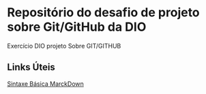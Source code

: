 # Repositório do desafio de projeto sobre Git/GitHub da DIO
Exercício DIO projeto Sobre GIT/GITHUB

## Links Úteis
[Sintaxe Básica MarckDown](https://www.markdownguide.org/basic-syntax/)
